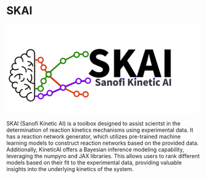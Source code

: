 # SKAI

![Logo](assets/logo.png)


SKAI (Sanofi Kinetic AI) is a toolbox designed to assist scientst in the determination of reaction kinetics mechanisms using experimental data. It has a reaction network generator, which utilizes pre-trained machine learning models to construct reaction networks based on the provided data. Additionally, KineticAI offers a Bayesian inference modeling capability, leveraging the numpyro and JAX libraries. This allows users to rank different models based on their fit to the experimental data, providing valuable insights into the underlying kinetics of the system.
